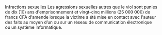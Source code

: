 Infractions sexuelles
Les agressions sexuelles autres que le viol sont punies de dix (10) ans d'emprisonnement et vingt-cinq millions (25 000 000) de francs CFA d'amende lorsque la victime a été mise en contact avec l'auteur des faits au moyen d’un ou sur un réseau de communication électronique ou un système informatique.